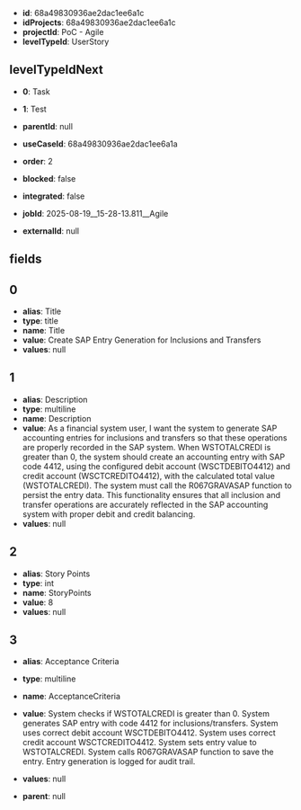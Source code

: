 - **id**: 68a49830936ae2dac1ee6a1c
- **idProjects**: 68a49830936ae2dac1ee6a1c
- **projectId**: PoC - Agile
- **levelTypeId**: UserStory
## levelTypeIdNext
- **0**: Task
- **1**: Test

- **parentId**: null
- **useCaseId**: 68a49830936ae2dac1ee6a1a
- **order**: 2
- **blocked**: false
- **integrated**: false
- **jobId**: 2025-08-19__15-28-13.811__Agile
- **externalId**: null
## fields
## 0
- **alias**: Title
- **type**: title
- **name**: Title
- **value**: Create SAP Entry Generation for Inclusions and Transfers
- **values**: null

## 1
- **alias**: Description
- **type**: multiline
- **name**: Description
- **value**: As a financial system user, I want the system to generate SAP accounting entries for inclusions and transfers so that these operations are properly recorded in the SAP system. When WSTOTALCREDI is greater than 0, the system should create an accounting entry with SAP code 4412, using the configured debit account (WSCTDEBITO4412) and credit account (WSCTCREDITO4412), with the calculated total value (WSTOTALCREDI). The system must call the R067GRAVASAP function to persist the entry data. This functionality ensures that all inclusion and transfer operations are accurately reflected in the SAP accounting system with proper debit and credit balancing.
- **values**: null

## 2
- **alias**: Story Points
- **type**: int
- **name**: StoryPoints
- **value**: 8
- **values**: null

## 3
- **alias**: Acceptance Criteria
- **type**: multiline
- **name**: AcceptanceCriteria
- **value**: System checks if WSTOTALCREDI is greater than 0. System generates SAP entry with code 4412 for inclusions/transfers. System uses correct debit account WSCTDEBITO4412. System uses correct credit account WSCTCREDITO4412. System sets entry value to WSTOTALCREDI. System calls R067GRAVASAP function to save the entry. Entry generation is logged for audit trail.
- **values**: null


- **parent**: null
